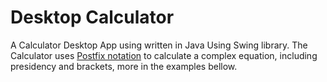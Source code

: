 # Desktop Calculator
A Calculator Desktop App using written in Java Using Swing library.
The Calculator uses <a href="https://en.wikipedia.org/wiki/Reverse_Polish_notation">Postfix notation</a> to calculate a complex equation, including presidency and brackets, more in the examples bellow.

